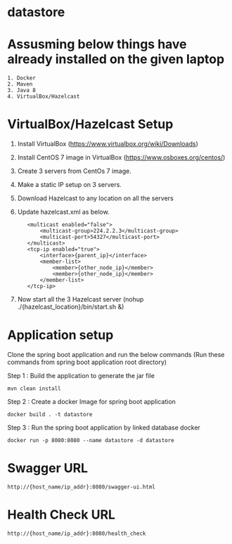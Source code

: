 # datastore

# Assusming below things have already installed on the given laptop

	1. Docker
	2. Maven
	3. Java 8
  	4. VirtualBox/Hazelcast

# VirtualBox/Hazelcast Setup

  1. Install VirtualBox (https://www.virtualbox.org/wiki/Downloads)
  2. Install CentOS 7 image in VirtualBox (https://www.osboxes.org/centos/)
  3. Create 3 servers from CentOs 7 image.
  4. Make a static IP setup on 3 servers.
  5. Download Hazelcast to any location on all the servers
  6. Update hazelcast.xml as below.
  
            <multicast enabled="false">
                <multicast-group>224.2.2.3</multicast-group>
                <multicast-port>54327</multicast-port>
            </multicast>
            <tcp-ip enabled="true">
                <interface>{parent_ip}</interface>
                <member-list>
                    <member>{other_node_ip}</member>
                    <member>{other_node_ip}</member>
                </member-list>
            </tcp-ip>
            
   7. Now start all the 3 Hazelcast server (nohup ./{hazelcast_location}/bin/start.sh &)
  

# Application setup

Clone the spring boot application and run the below commands (Run these commands from spring boot application root directory)

Step 1 : Build the application to generate the jar file
	
	mvn clean install

Step 2 : Create a docker Image for spring boot application
	
	docker build . -t datastore

Step 3 : Run the spring boot application by linked database docker
	
	docker run -p 8080:8080 --name datastore -d datastore

# Swagger URL

	http://{host_name/ip_addr}:8080/swagger-ui.html

# Health Check URL

	http://{host_name/ip_addr}:8080/health_check
